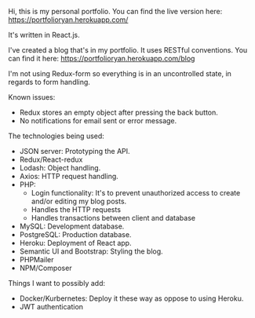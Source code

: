 Hi, this is my personal portfolio. You can find the live version here: https://portfolioryan.herokuapp.com/

It's written in React.js.

I've created a blog that's in my portfolio. It uses RESTful conventions. You can find it here: https://portfolioryan.herokuapp.com/blog

I'm not using Redux-form so everything is in an uncontrolled state, in regards to form handling.

Known issues:
- Redux stores an empty object after pressing the back button.
- No notifications for email sent or error message.

The technologies being used:

- JSON server: Prototyping the API.
- Redux/React-redux
- Lodash: Object handling.
- Axios: HTTP request handling.
- PHP: 
  - Login functionality: It's to prevent unauthorized access to create and/or editing my blog posts.
  - Handles the HTTP requests
  - Handles transactions between client and database
- MySQL: Development database.
- PostgreSQL: Production database.
- Heroku: Deployment of React app.
- Semantic UI and Bootstrap: Styling the blog.
- PHPMailer
- NPM/Composer

Things I want to possibly add:
- Docker/Kurbernetes: Deploy it these way as oppose to using Heroku.
- JWT authentication